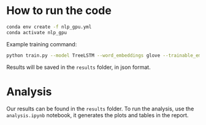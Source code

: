 # How to run the code

```bash
conda env create -f nlp_gpu.yml
conda activate nlp_gpu
```

Example training command:
```bash
python train.py --model TreeLSTM --word_embeddings glove --trainable_embeddings --supervise_nodes --batch_size 128 --patience 10 --max_epochs 100
```

Results will be saved in the `results` folder, in json format.

# Analysis

Our results can be found in the `results` folder.
To run the analysis, use the `analysis.ipynb` notebook, it generates the plots and tables in the report.